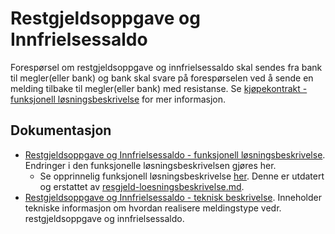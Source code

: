 Restgjeldsoppgave og Innfrielsessaldo
=====================================

Forespørsel om restgjeldsoppgave og innfrielsessaldo skal sendes fra bank til megler(eller bank) og bank skal svare på forespørselen ved å sende en melding tilbake til megler(eller bank) med resistanse.
Se [kjøpekontrakt - funksjonell løsningsbeskrivelse](./kjoepekontrakt-loesningsbeskrivelse.md) for mer informasjon.

## Dokumentasjon
* [Restgjeldsoppgave og Innfrielsessaldo - funksjonell løsningsbeskrivelse](./restgjeldsoppgave-og-innfrielsessaldo-loesningsbeskrivelse). Endringer i den funksjonelle løsningsbeskrivelsen gjøres her.  
  - Se opprinnelig funksjonell løsningsbeskrivelse [her](DSVE&#32;løsningsbeskrivelse&#32;-&#32;restgjeldsoppgave&#32;og&#32;innfrielsessaldo&#32;-&#32;2024-03-10.pdf). Denne er utdatert og erstattet av [resgjeld-loesningsbeskrivelse.md](./restgjeldsoppgave-og-innfrielsessaldo-loesningsbeskrivelse).
* [Restgjeldsoppgave og Innfrielsessaldo - teknisk beskrivelse](./restgjeldsoppgave-og-innfrielsessaldo-teknisk-beskrivelse.md). Inneholder tekniske informasjon om hvordan realisere meldingstype vedr. restgjeldsoppgave og innfrielsessaldo.
  
